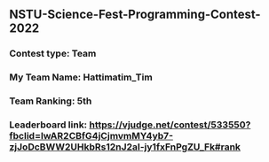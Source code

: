 ## NSTU-Science-Fest-Programming-Contest-2022
### Contest type: Team
### My Team Name: Hattimatim_Tim
### Team Ranking: 5th
### Leaderboard link: https://vjudge.net/contest/533550?fbclid=IwAR2CBfG4jCjmvmMY4yb7-zjJoDcBWW2UHkbRs12nJ2aI-jy1fxFnPgZU_Fk#rank
